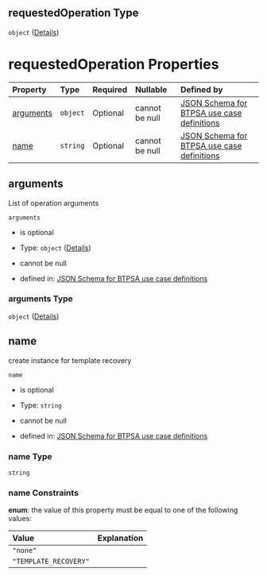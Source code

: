 ## requestedOperation Type

`object` ([Details](btpsa-usecase-properties-services-items-allof-1-then-allof-42-then-allof-0-then-properties-parameters-properties-data-properties-requestedoperation.md))

# requestedOperation Properties

| Property                | Type     | Required | Nullable       | Defined by                                                                                                                                                                                                                                                                                                                                                                                        |
| :---------------------- | :------- | :------- | :------------- | :------------------------------------------------------------------------------------------------------------------------------------------------------------------------------------------------------------------------------------------------------------------------------------------------------------------------------------------------------------------------------------------------ |
| [arguments](#arguments) | `object` | Optional | cannot be null | [JSON Schema for BTPSA use case definitions](btpsa-usecase-properties-services-items-allof-1-then-allof-42-then-allof-0-then-properties-parameters-properties-data-properties-requestedoperation-properties-arguments.md "undefined#/properties/services/items/allOf/1/then/allOf/42/then/allOf/0/then/properties/parameters/properties/data/properties/requestedOperation/properties/arguments") |
| [name](#name)           | `string` | Optional | cannot be null | [JSON Schema for BTPSA use case definitions](btpsa-usecase-properties-services-items-allof-1-then-allof-42-then-allof-0-then-properties-parameters-properties-data-properties-requestedoperation-properties-name.md "undefined#/properties/services/items/allOf/1/then/allOf/42/then/allOf/0/then/properties/parameters/properties/data/properties/requestedOperation/properties/name")           |

## arguments

List of operation arguments

`arguments`

*   is optional

*   Type: `object` ([Details](btpsa-usecase-properties-services-items-allof-1-then-allof-42-then-allof-0-then-properties-parameters-properties-data-properties-requestedoperation-properties-arguments.md))

*   cannot be null

*   defined in: [JSON Schema for BTPSA use case definitions](btpsa-usecase-properties-services-items-allof-1-then-allof-42-then-allof-0-then-properties-parameters-properties-data-properties-requestedoperation-properties-arguments.md "undefined#/properties/services/items/allOf/1/then/allOf/42/then/allOf/0/then/properties/parameters/properties/data/properties/requestedOperation/properties/arguments")

### arguments Type

`object` ([Details](btpsa-usecase-properties-services-items-allof-1-then-allof-42-then-allof-0-then-properties-parameters-properties-data-properties-requestedoperation-properties-arguments.md))

## name

create instance for template recovery

`name`

*   is optional

*   Type: `string`

*   cannot be null

*   defined in: [JSON Schema for BTPSA use case definitions](btpsa-usecase-properties-services-items-allof-1-then-allof-42-then-allof-0-then-properties-parameters-properties-data-properties-requestedoperation-properties-name.md "undefined#/properties/services/items/allOf/1/then/allOf/42/then/allOf/0/then/properties/parameters/properties/data/properties/requestedOperation/properties/name")

### name Type

`string`

### name Constraints

**enum**: the value of this property must be equal to one of the following values:

| Value                 | Explanation |
| :-------------------- | :---------- |
| `"none"`              |             |
| `"TEMPLATE_RECOVERY"` |             |
